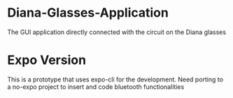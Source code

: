 # Diana-Glasses-Application
The GUI application directly connected with the circuit on the Diana glasses

# Expo Version
This is a prototype that uses expo-cli for the development. 
Need porting to a no-expo project to insert and code bluetooth functionalities
